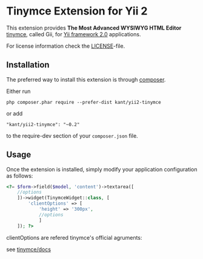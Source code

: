 Tinymce Extension for Yii 2
========================

This extension provides **The Most Advanced WYSIWYG HTML Editor** [tinymce](https://www.tinymce.com/), called Gii, for [Yii framework 2.0](http://www.yiiframework.com) applications.

For license information check the [LICENSE](LICENSE.md)-file.

Installation
------------

The preferred way to install this extension is through [composer](http://getcomposer.org/download/).

Either run

```
php composer.phar require --prefer-dist kant/yii2-tinymce
```

or add

```
"kant/yii2-tinymce": "~0.2"
```

to the require-dev section of your `composer.json` file.


Usage
-----

Once the extension is installed, simply modify your application configuration as follows:

```php
<?= $form->field($model, 'content')->textarea([
    //options
    ])->widget(TinymceWidget::class, [
        'clientOptions' => [
            'height' => '300px',
            //options
            ]
    ]); ?>

```

clientOptions are refered tinymce's official agruments:

see [tinymce/docs](https://www.tinymce.com/docs/configure/)
